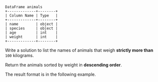 ```
DataFrame animals
+-------------+--------+
| Column Name | Type   |
+-------------+--------+
| name        | object |
| species     | object |
| age         | int    |
| weight      | int    |
+-------------+--------+
```

Write a solution to list the names of animals that weigh **strictly more than** `100` kilograms.

Return the animals sorted by weight in **descending order**.

The result format is in the following example.